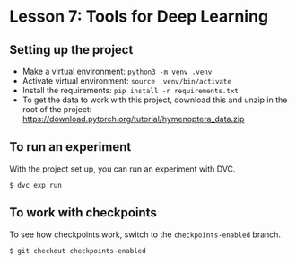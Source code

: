 # Lesson 7: Tools for Deep Learning

## Setting up the project

- Make a virtual environment: `python3 -m venv .venv`
- Activate virtual environment: `source .venv/bin/activate`
- Install the requirements: `pip install -r requirements.txt`
- To get the data to work with this project, download this and unzip in the root of the project: https://download.pytorch.org/tutorial/hymenoptera_data.zip

## To run an experiment

With the project set up, you can run an experiment with DVC.

```dvc
$ dvc exp run
```

## To work with checkpoints

To see how checkpoints work, switch to the `checkpoints-enabled` branch.

```dvc
$ git checkout checkpoints-enabled
```

